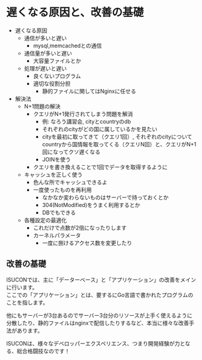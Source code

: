 # 遅くなる原因と、改善の基礎

- 遅くなる原因
    - 通信が多いと遅い
        - mysql,memcachedとの通信
    - 通信量が多いと遅い
        - 大容量ファイルとか
    - 処理が遅いと遅い
        - 良くないプログラム
        - 適切な役割分担
            - 静的ファイルに関してはNginxに任せる
- 解決法
    - N+1問題の解決
        - クエリがN+1発行されてしまう問題を解消
            - 例: なろう講習会, cityとcountryのdb
            - それぞれのcityがどの国に属しているかを見たい
            - cityを最初に取ってきて（クエリ1回）, それぞれのcityについてcountryから国情報を取ってくる（クエリN回）と、クエリがN+1回になってクソ遅くなる
            - JOINを使う
        - クエリを書き換えることで1回でデータを取得するように
    - キャッシュを正しく使う
        - 色んな所でキャッシュできるよ
        - 一度使ったものを再利用
            - なかなか変わらないものはサーバーで持っておくとか
            - 304(NotModified)をうまく利用するとか
            - DBでもできる
    - 各種設定の最適化
        - これだけで点数が2倍になったりします
        - カーネルパラメータ
            - 一度に捌けるアクセス数を変更したり

## 改善の基礎
ISUCONでは、主に「データーベース」と「アプリケーション」の改善をメインに行います。  
ここでの「アプリケーション」とは、要するにGo言語で書かれたプログラムのことを指します。  

他にもサーバーが3台あるのでサーバー3台分のリソースが上手く使えるように分散したり、静的ファイルはnginxで配信したりするなど、本当に様々な改善手法があります。

ISUCONは、様々なデベロッパーエクスペリエンス、つまり開発経験が力となる、総合格闘技なのです！